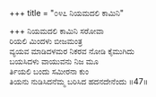 +++
title = "೦೪೭ ನಿಯಮದಲಿ ಕಾಮಿನಿ"

+++
ನಿಯಮದಲಿ ಕಾಮಿನಿ ಸರೋವಾ  
ರಿಯಲಿ ಮಿಂದಳು ಬೀಜಮಂತ್ರ  
ವ್ಯಯವ ಮಾಡಿದಳಮರ ನಿಕರವ ನೋಡಿ ಕೈಮುಗಿದು   
ಬಯಸಿದಳು ವಾಯುವನು ನಿಜ ಮೂ  
ರ್ತಿಯಲಿ ಬಂದು ಸಮೀರನಾ ಕುಂ  
ತಿಯನು ನುಡಿಸಿದನೆಮ್ಮ ಬರಿಸಿದ ಹದನದೇನೆಂದು     ॥47॥